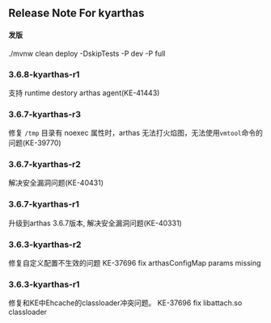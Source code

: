 ## Release Note For kyarthas

#### 发版
./mvnw clean deploy -DskipTests -P dev -P full

### 3.6.8-kyarthas-r1
支持 runtime destory arthas agent(KE-41443)

### 3.6.7-kyarthas-r3
修复 `/tmp` 目录有 noexec 属性时，arthas 无法打火焰图，无法使用`vmtool`命令的问题(KE-39770)

### 3.6.7-kyarthas-r2
解决安全漏洞问题(KE-40431)

### 3.6.7-kyarthas-r1
升级到arthas 3.6.7版本, 解决安全漏洞问题(KE-40331)

### 3.6.3-kyarthas-r2
修复自定义配置不生效的问题
KE-37696 fix arthasConfigMap params missing

### 3.6.3-kyarthas-r1
修复和KE中Ehcache的classloader冲突问题。
KE-37696 fix libattach.so classloader
